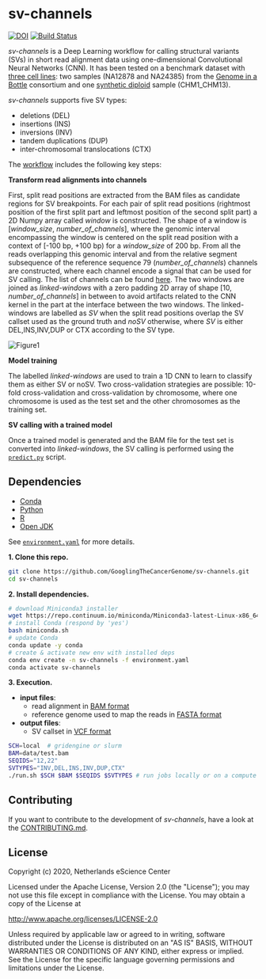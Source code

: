 # sv-channels

[![DOI](https://zenodo.org/badge/DOI/10.000/FIXME.svg)](https://doi.org/10.000/FIXME)
[![Build Status](https://travis-ci.org/GooglingTheCancerGenome/sv-channels.svg?branch=master)](https://travis-ci.org/GooglingTheCancerGenome/sv-channels)

*sv-channels* is a Deep Learning workflow for calling structural variants (SVs) in short read alignment data using one-dimensional Convolutional Neural Networks (CNN). It has been tested on a benchmark dataset with [three cell lines](https://zenodo.org/record/4001614#.YCz4ixNKhlM): two samples (NA12878 and NA24385) from the [Genome in a Bottle](https://www.nist.gov/programs-projects/genome-bottle) consortium and one [synthetic diploid](https://www.nature.com/articles/s41592-018-0054-7) sample (CHM1_CHM13).

*sv-channels* supports five SV types:
- deletions (DEL)
- insertions (INS)
- inversions (INV)
- tandem duplications (DUP)
- inter-chromosomal translocations (CTX)

The [workflow](doc/sv-channels.svg) includes the following key steps:

**Transform read alignments into channels**

First, split read positions are extracted from the BAM files as candidate regions for SV breakpoints. For each pair of split read positions (rightmost position of the first split part and leftmost position of the second split part) a 2D Numpy array called *window* is constructed. The shape of a window is [*window_size*, *number_of_channels*], where the genomic interval encompassing the window is centered on the split read position with a context of \[-100 bp, +100 bp\) for a *window_size* of 200 bp. From all the reads overlapping this genomic interval and from the relative segment subsequence of the reference sequence 79 (*number_of_channels*) channels are constructed, where each channel encode a signal that can be used for SV calling. The list of channels can be found [here](https://github.com/GooglingTheCancerGenome/sv-channels/blob/dev-merge/doc/channels_list.tsv). The two windows are joined as *linked-windows* with a zero padding 2D array of shape [10, *number_of_channels*] in between to avoid artifacts related to the CNN kernel in the part at the interface between the two windows. The linked-windows are labelled as *SV* when the split read positions overlap the SV callset used as the ground truth and *noSV* otherwise, where *SV* is either DEL,INS,INV,DUP or CTX according to the SV type.

![Figure1](https://github.com/GooglingTheCancerGenome/sv-channels/blob/dev-merge/doc/figure1.png)

**Model training**

The labelled *linked-windows* are used to train a 1D CNN to learn to classify them as either SV or noSV. Two cross-validation strategies are possible: 10-fold cross-validation and cross-validation by chromosome, where one chromosome is used as the test set and the other chromosomes as the training set.

**SV calling with a trained model**

Once a trained model is generated and the BAM file for the test set is converted into *linked-windows*, the SV calling is performed using the [`predict.py`](/scripts/genome_wide/predict.py) script.

## Dependencies

-   [Conda](https://conda.io/)
-   [Python](https://www.python.org/)
-   [R](https://www.r-project.org/)
-   [Open JDK](https://openjdk.java.net/)

See [`environment.yaml`](/environment.yaml) for more details.

**1. Clone this repo.**

```bash
git clone https://github.com/GooglingTheCancerGenome/sv-channels.git
cd sv-channels
```

**2. Install dependencies.**

```bash
# download Miniconda3 installer
wget https://repo.continuum.io/miniconda/Miniconda3-latest-Linux-x86_64.sh -O miniconda.sh
# install Conda (respond by 'yes')
bash miniconda.sh
# update Conda
conda update -y conda
# create & activate new env with installed deps
conda env create -n sv-channels -f environment.yaml
conda activate sv-channels
```

**3. Execution.**

-   **input files**:
    - read alignment in [BAM format](https://samtools.github.io/hts-specs/SAMv1.pdf)
    - reference genome used to map the reads in [FASTA format](https://blast.ncbi.nlm.nih.gov/Blast.cgi?CMD=Web&PAGE_TYPE=BlastDocs&DOC_TYPE=BlastHelp)
-   **output files**:
    - SV callset in [VCF format](https://samtools.github.io/hts-specs/VCFv4.3.pdf)

```bash
SCH=local  # gridengine or slurm
BAM=data/test.bam
SEQIDS="12,22"
SVTYPES="INV,DEL,INS,INV,DUP,CTX"
./run.sh $SCH $BAM $SEQIDS $SVTYPES # run jobs locally or on a compute cluster
```

## Contributing

If you want to contribute to the development of _sv-channels_,
have a look at the [CONTRIBUTING.md](CONTRIBUTING.md).

## License

Copyright (c) 2020, Netherlands eScience Center

Licensed under the Apache License, Version 2.0 (the "License");
you may not use this file except in compliance with the License.
You may obtain a copy of the License at

http://www.apache.org/licenses/LICENSE-2.0

Unless required by applicable law or agreed to in writing, software
distributed under the License is distributed on an "AS IS" BASIS,
WITHOUT WARRANTIES OR CONDITIONS OF ANY KIND, either express or implied.
See the License for the specific language governing permissions and
limitations under the License.
